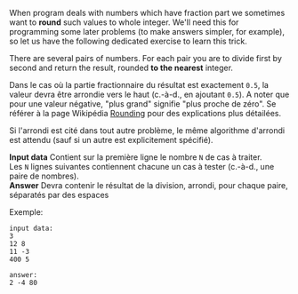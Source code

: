 When program deals with numbers which have fraction part we sometimes want to **round** such values to whole
integer. We'll need this for programming some later problems (to make answers simpler, for example), so let us
have the following dedicated exercise to learn this trick.

There are several pairs of numbers. For each pair you are to divide first by second and return
the result, rounded **to the nearest** integer.

Dans le cas où la partie fractionnaire du résultat est exactement `0.5`, la valeur devra être arrondie vers le haut (c.-à-d., en ajoutant `0.5`).
A noter que pour une valeur négative, "plus grand" signifie "plus proche de zéro".
Se référer à la page Wikipédia [Rounding](http://en.wikipedia.org/wiki/Rounding#Round_half_up) pour des explications plus détailées.

Si l'arrondi est cité dans tout autre problème, le même algorithme d'arrondi est attendu (sauf si un autre est explicitement spécifié).

**Input data** Contient sur la première ligne le nombre `N` de cas à traiter.  
Les `N` lignes suivantes contiennent chacune un cas à tester (c.-à-d., une paire de nombres).  
**Answer** Devra contenir le résultat de la division, arrondi, pour chaque paire, séparatés par des espaces

Exemple:

	input data:
	3
	12 8
	11 -3
	400 5
	
	answer:
	2 -4 80